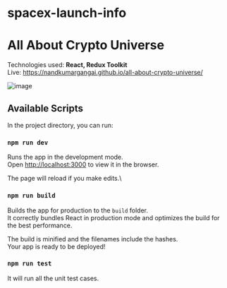 # spacex-launch-info

# All About Crypto Universe

Technologies used: **React, Redux Toolkit**   
Live: https://nandkumargangai.github.io/all-about-crypto-universe/  

![image](https://user-images.githubusercontent.com/24850047/147854709-8df37a03-f0af-40e0-830b-b73b4c3ab6a3.png)


## Available Scripts

In the project directory, you can run:

### `npm run dev`

Runs the app in the development mode.\
Open [http://localhost:3000](http://localhost:3000) to view it in the browser.

The page will reload if you make edits.\

### `npm run build`

Builds the app for production to the `build` folder.\
It correctly bundles React in production mode and optimizes the build for the best performance.

The build is minified and the filenames include the hashes.\
Your app is ready to be deployed!

### `npm run test`

It will run all the unit test cases.
